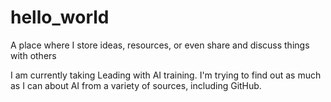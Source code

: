 # hello_world
A place where I store ideas, resources, or even share and discuss things with others

I am currently taking Leading with AI training. I'm trying to find out as much as I can about AI from a variety of sources, including GitHub.
